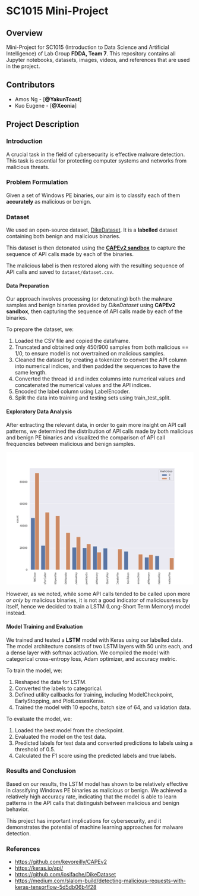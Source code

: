 # SC1015 Mini-Project
## Overview
Mini-Project for SC1015 (Introduction to Data Science and Artificial Intelligence) of Lab Group **FDDA, Team 7**.
This repository contains all Jupyter notebooks, datasets, images, videos, and references that are used in the project.

## Contributors
- Amos Ng - [**@YakunToast**]
- Kuo Eugene - [**@Xeonia**]

## Project Description
### Introduction
A crucial task in the field of cybersecurity is effective malware detection. This task is essential for protecting computer systems and networks from malicious threats.

### Problem Formulation
Given a set of Windows PE binaries, our aim is to classify each of them **accurately** as malicious or benign.

### Dataset
We used an open-source dataset, [DikeDataset](https://github.com/iosifache/DikeDataset). It is a **labelled** dataset containing both benign and malicious binaries.

This dataset is then detonated using the [**CAPEv2 sandbox**](https://github.com/kevoreilly/CAPEv2) to capture the sequence of API calls made by each of the binaries.

The malicious label is then restored along with the resulting sequence of API calls and saved to `dataset/dataset.csv`.

#### Data Preparation
Our approach involves processing (or detonating) both the malware samples and benign binaries provided by *DikeDataset* using **CAPEv2 sandbox**, then capturing the sequence of API calls made by each of the binaries.

To prepare the dataset, we:

1. Loaded the CSV file and copied the dataframe.
2. Truncated and obtained only 450/900 samples from both malicious == 1/0, to ensure model is not overtrained on malicious samples.
3. Cleaned the dataset by creating a tokenizer to convert the API column into numerical indices, and then padded the sequences to have the same length.
4. Converted the thread id and index columns into numerical values and concatenated the numerical values and the API indices.
5. Encoded the label column using LabelEncoder.
6. Split the data into training and testing sets using train_test_split.

#### Exploratory Data Analysis
After extracting the relevant data, in order to gain more insight on API call patterns, we determined the distribution of API calls made by both malicious and benign PE binaries and visualized the comparison of API call frequencies between malicious and benign samples.

![eda.png](eda.png)

However, as we noted, while some API calls tended to be called upon more _or only_ by malicious binaries, it is not a good indicator of maliciousness by itself, hence we decided to train a LSTM (Long-Short Term Memory) model instead.

#### Model Training and Evaluation
We trained and tested a **LSTM** model with Keras using our labelled data. The model architecture consists of two LSTM layers with 50 units each, and a dense layer with softmax activation. We compiled the model with categorical cross-entropy loss, Adam optimizer, and accuracy metric.

To train the model, we:

1. Reshaped the data for LSTM.
2. Converted the labels to categorical.
3. Defined utility callbacks for training, including ModelCheckpoint, EarlyStopping, and PlotLossesKeras.
4. Trained the model with 10 epochs, batch size of 64, and validation data.

To evaluate the model, we:

1. Loaded the best model from the checkpoint.
2. Evaluated the model on the test data.
3. Predicted labels for test data and converted predictions to labels using a threshold of 0.5.
4. Calculated the F1 score using the predicted labels and true labels.

### Results and Conclusion
Based on our results, the LSTM model has shown to be relatively effective in classifying Windows PE binaries as malicious or benign. We achieved a relatively high accuracy rate, indicating that the model is able to learn patterns in the API calls that distinguish between malicious and benign behavior.

This project has important implications for cybersecurity, and it demonstrates the potential of machine learning approaches for malware detection.

### References
- https://github.com/kevoreilly/CAPEv2
- https://keras.io/api/
- https://github.com/iosifache/DikeDataset
- https://medium.com/slalom-build/detecting-malicious-requests-with-keras-tensorflow-5d5db06b4f28
